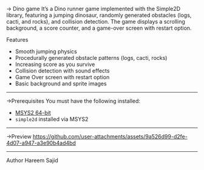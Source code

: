 -> Dino game
It’s a Dino runner game implemented with the Simple2D library, featuring a jumping dinosaur, randomly generated obstacles (logs, cacti, and rocks), and collision detection. The game displays a scrolling background, a score counter, and a game-over screen with restart option.

Features

- Smooth jumping physics
- Procedurally generated obstacle patterns (logs, cacti, rocks)
- Increasing score as you survive
- Collision detection with sound effects
- Game Over screen with restart option
- Basic background and sprite images

---
->Prerequisites
 You must have the following installed:

- [MSYS2 64-bit](https://www.msys2.org/)
- `simple2d` installed via MSYS2

---
->Preview
https://github.com/user-attachments/assets/9a526d99-d2fe-4d07-a947-a3e90b4ad4bd

---
Author
Hareem Sajid